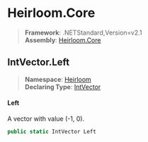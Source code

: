 # Heirloom.Core

> **Framework**: .NETStandard,Version=v2.1  
> **Assembly**: [Heirloom.Core][0]  

## IntVector.Left

> **Namespace**: [Heirloom][0]  
> **Declaring Type**: [IntVector][1]  

#### Left

A vector with value (-1, 0).

```cs
public static IntVector Left
```

[0]: ../../../Heirloom.Core.md
[1]: ../IntVector.md
